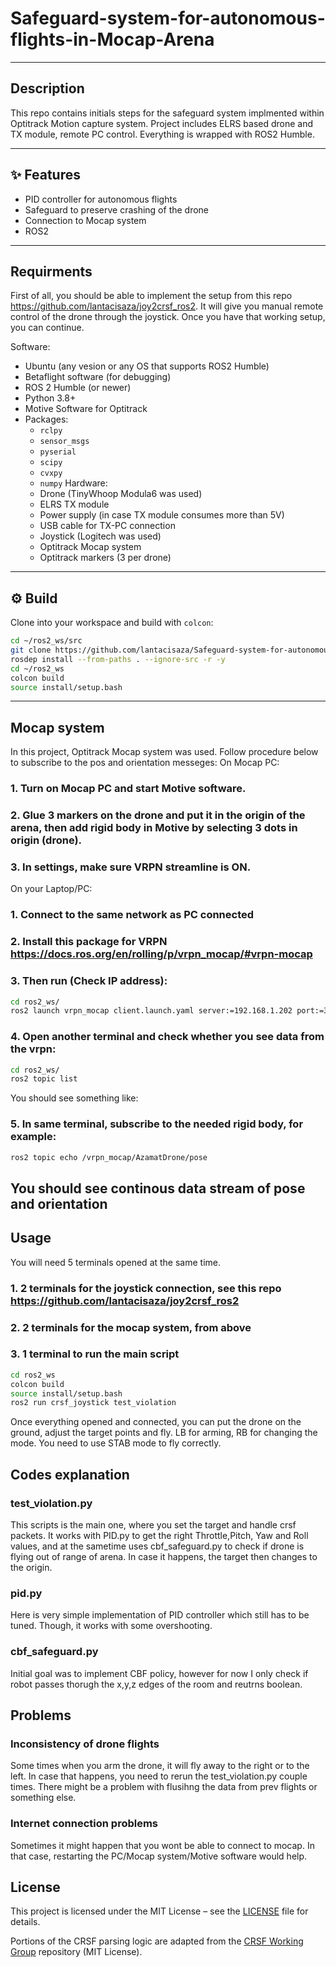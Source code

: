 # Safeguard-system-for-autonomous-flights-in-Mocap-Arena
---

##  Description
This repo contains initials steps for the safeguard system implmented within Optitrack Motion capture system. Project includes ELRS based drone and TX module, remote PC control. Everything is wrapped with ROS2 Humble.

---
## ✨ Features
- PID controller for autonomous flights
- Safeguard to preserve crashing of the drone
- Connection to Mocap system
- ROS2
---
## Requirments
First of all, you should be able to implement the setup from this repo https://github.com/lantacisaza/joy2crsf_ros2.
It will give you manual remote control of the drone through the joystick. Once you have that working setup, you can continue.

Software:
- Ubuntu (any vesion or any OS that supports ROS2 Humble)
- Betaflight software (for debugging)
- ROS 2 Humble (or newer)
- Python 3.8+
- Motive Software for Optitrack
- Packages:
  - `rclpy`
  - `sensor_msgs`
  - `pyserial`
  - `scipy`
  - `cvxpy`
  - `numpy`
Hardware:
  - Drone (TinyWhoop Modula6 was used)
  - ELRS TX module 
  - Power supply (in case TX module consumes more than 5V)
  - USB cable for TX-PC connection
  - Joystick (Logitech was used)
  - Optitrack Mocap system
  - Optitrack markers (3 per drone) 
---
## ⚙️ Build
Clone into your workspace and build with `colcon`:

```bash
cd ~/ros2_ws/src
git clone https://github.com/lantacisaza/Safeguard-system-for-autonomous-flights-in-Mocap-Arena
rosdep install --from-paths . --ignore-src -r -y
cd ~/ros2_ws
colcon build 
source install/setup.bash
```
---
## Mocap system
In this project, Optitrack Mocap system was used. Follow procedure below to subscribe to the pos and orientation messeges:
On Mocap PC:
### 1. Turn on Mocap PC and start Motive software.
### 2. Glue 3 markers on the drone and put it in the origin of the arena, then add rigid body in Motive by selecting 3 dots in origin (drone).
### 3. In settings, make sure VRPN streamline is ON.
On your Laptop/PC:
### 1. Connect to the same network as PC connected
### 2. Install this package for VRPN https://docs.ros.org/en/rolling/p/vrpn_mocap/#vrpn-mocap
### 3. Then run (Check IP address):
```bash
cd ros2_ws/
ros2 launch vrpn_mocap client.launch.yaml server:=192.168.1.202 port:=3883
```
### 4. Open another terminal and check whether you see data from the vrpn:
```bash
cd ros2_ws/
ros2 topic list
```
You should see something like:
### 5. In same terminal, subscribe to the needed rigid body, for example:
```bash
ros2 topic echo /vrpn_mocap/AzamatDrone/pose
```
You should see continous data stream of pose and orientation 
---
## Usage
You will need 5 terminals opened at the same time. 
### 1. 2 terminals for the joystick connection, see this repo https://github.com/lantacisaza/joy2crsf_ros2 
### 2. 2 terminals for the mocap system, from above
### 3. 1 terminal to run the main script
```bash
cd ros2_ws
colcon build
source install/setup.bash
ros2 run crsf_joystick test_violation
```
Once everything opened and connected, you can put the drone on the ground, adjust the target points and fly.
LB for arming, RB for changing the mode. You need to use STAB mode to fly correctly.

## Codes explanation
### test_violation.py
This scripts is the main one, where you set the target and handle crsf packets. It works with PID.py to get the right Throttle,Pitch, Yaw and Roll values, and at the sametime uses cbf_safeguard.py to check if drone 
is flying out of range of arena. In case it happens, the target then changes to the origin.
### pid.py
Here is very simple implementation of PID controller which still has to be tuned. Though, it works with some overshooting.
### cbf_safeguard.py
Initial goal was to implement CBF policy, however for now I only check if robot passes thorugh the x,y,z edges of the room and reutrns boolean.

## Problems
### Inconsistency of drone flights
Some times when you arm the drone, it will fly away to the right or to the left. In case that happens, you need to rerun the test_violation.py couple times. There might be a problem with flusihng the data from prev flights or something else.
### Internet connection problems
Sometimes it might happen that you wont be able to connect to mocap. In that case, restarting the PC/Mocap system/Motive software would help.




## License
This project is licensed under the MIT License – see the [LICENSE](LICENSE) file for details.

Portions of the CRSF parsing logic are adapted from the [CRSF Working Group](https://github.com/crsf-wg) repository (MIT License).
